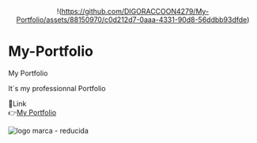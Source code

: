 
<div align="center">
  
!(https://github.com/DIGORACCOON4279/My-Portfolio/assets/88150970/c0d212d7-0aaa-4331-90d8-56ddbb93dfde)
  
</div>

# My-Portfolio
My Portfolio 

It´s my professionnal Portfolio

🚀Link </br>
👉[My Portfolio](https://my-portfolio-34cs.vercel.app/)


![logo marca - reducida](https://github.com/DIGORACCOON4279/My-Portfolio/assets/88150970/d13d66b2-96c3-40b8-b6f2-74064a6b3021)

